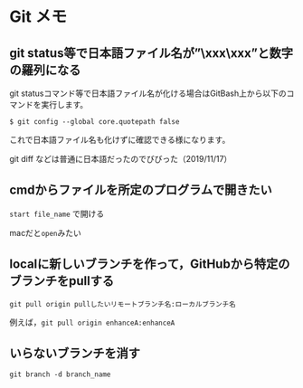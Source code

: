 # Git メモ



## git status等で日本語ファイル名が”\xxx\xxx”と数字の羅列になる

git statusコマンド等で日本語ファイル名が化ける場合はGitBash上から以下のコマンドを実行します。

```
$ git config --global core.quotepath false
```

これで日本語ファイル名も化けずに確認できる様になります。

git diff などは普通に日本語だったのでびびった（2019/11/17）



## cmdからファイルを所定のプログラムで開きたい

`start file_name` で開ける

macだと`open`みたい



## localに新しいブランチを作って，GitHubから特定のブランチをpullする

`git pull origin pullしたいリモートブランチ名:ローカルブランチ名`

例えば，`git pull origin enhanceA:enhanceA`



## いらないブランチを消す

`git branch -d branch_name`

